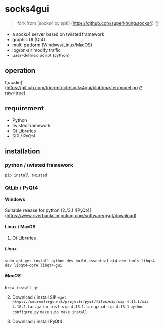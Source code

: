 # socks4gui
> fork from [socks4 by spk] (https://github.com/superkhung/socks4) :ok_hand:

- a socks4 server based on twisted framework
- graphic UI (Qt4)
- multi platform (Windows/Linux/MacOS)
- log/on-air modify traffic
- user-defined script (python)

## operation
![model] (https://github.com/trichimtrich/socks4gui/blob/master/model.png?raw=true)

## requirement
- Python
- twisted framework
- Qt Libraries
- SIP / PyQt4

## installation
### python / twisted framework
`pip install twisted`

### QtLib / PyQt4
#### Windows
Suitable release for python (2./3.)
![PyQt4] (https://www.riverbankcomputing.com/software/pyqt/download)

#### Linux / MacOS
1. Qt Libraries
##### Linux
`sudo apt-get install python-dev build-essential qt4-dev-tools libqt4-dev libqt4-core libqt4-gui`
##### MacOS
`brew install qt`

2. Download / install SIP
`wget https://sourceforge.net/projects/pyqt/files/sip/sip-4.18.1/sip-4.18.1.tar.gz`
`tar xzvf sip-4.18.1.tar.gz`
`cd sip-4.18.1`
`python configure.py`
`make`
`sudo make install`

3. Download / install PyQt4

